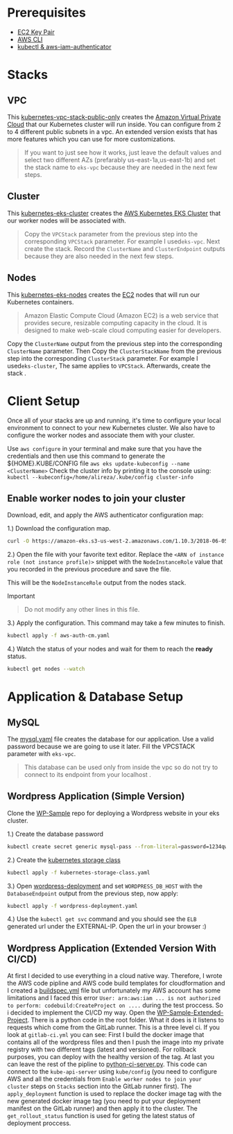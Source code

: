# Prerequisites
- [EC2 Key Pair](https://console.aws.amazon.com/ec2/v2/home)
- [AWS CLI](https://docs.aws.amazon.com/cli/latest/userguide/installing.html)
- [kubectl & aws-iam-authenticator](https://docs.aws.amazon.com/eks/latest/userguide/install-aws-iam-authenticator.html)


# Stacks

## VPC
This [kubernetes-vpc-stack-public-only](kubernetes-vpc-stack-public-only.yaml) creates the [Amazon Virtual Private Cloud](https://aws.amazon.com/vpc/) that our Kubernetes cluster will run inside. You can configure from 2 to 4 different public subnets in a vpc. An extended version exists that has more features which you can use for more customizations.
> If you want to just see how it works, just leave the default values and select two different AZs (prefarably us-east-1a,us-east-1b) and set the stack name to `eks-vpc` because they are needed in the next few steps.

## Cluster
This [kubernetes-eks-cluster](/kubernetes-eks-cluster.yaml) creates the [AWS Kubernetes EKS Cluster](https://aws.amazon.com/eks/) that our worker nodes will be associated with.
> Copy the `VPCStack` parameter from the previous step into the corresponding `VPCStack` parameter. For example I used`eks-vpc`. Next create the stack.
Record the `ClusterName` and `ClusterEndpoint` outputs because they are also needed in the next few steps.

## Nodes
This [kubernetes-eks-nodes](/kubernetes-eks-nodes.yaml) creates the [EC2](https://aws.amazon.com/ec2/) nodes that will run our Kubernetes containers.
> Amazon Elastic Compute Cloud (Amazon EC2) is a web service that provides secure, resizable computing capacity in the cloud. It is designed to make web-scale cloud computing easier for developers.

Copy the `ClusterName` output from the previous step into the corresponding `ClusterName` parameter. Then Copy the `ClusterStackName` from the previous step into the corresponding `ClusterStack` parameter. For example I used`eks-cluster`, The same applies to `VPCStack`. Afterwards, create the stack .

# Client Setup
Once all of your stacks are up and running, it's time to configure your local environment to connect to your new Kubernetes cluster. We also have to configure the worker nodes and associate them with your cluster.

Use `aws configure` in your terminal and make sure that you have the credentials and then use this command to generate the ${HOME}.KUBE/CONFIG file `aws eks update-kubeconfig --name <ClusterName>`
Check the cluster info by printing it to the console using: `kubectl --kubeconfig=/home/alireza/.kube/config cluster-info`

## Enable worker nodes to join your cluster
Download, edit, and apply the AWS authenticator configuration map:

1.) Download the configuration map.

```bash
curl -O https://amazon-eks.s3-us-west-2.amazonaws.com/1.10.3/2018-06-05/aws-auth-cm.yaml
```

2.) Open the file with your favorite text editor. Replace the `<ARN of instance role (not instance profile)>` snippet with the `NodeInstanceRole` value that you recorded in the previous procedure and save the file.

This will be the `NodeInstanceRole` output from the nodes stack.

Important
> Do not modify any other lines in this file.

3.) Apply the configuration. This command may take a few minutes to finish.

```bash
kubectl apply -f aws-auth-cm.yaml
```

4.) Watch the status of your nodes and wait for them to reach the **ready** status.

```bash
kubectl get nodes --watch
```

# Application & Database Setup

## MySQL
The [mysql.yaml](/mysql.yaml) file creates the database for our application. Use a valid password because we are going to use it later. Fill the VPCSTACK parameter with `eks-vpc`.
> This database can be used only from inside the vpc so do not try to connect to its endpoint from your localhost .

## Wordpress Application (Simple Version)

Clone the [WP-Sample](https://github.com/alireza-aslani/WP-Sample) repo for deploying a Wordpress website in your eks cluster.

1.) Create the database password

```bash
kubectl create secret generic mysql-pass --from-literal=password=1234qwer
```

2.) Create the [kubernetes storage class](https://github.com/alireza-aslani/WP-Sample/blob/master/kubernetes-storage-class.yaml)

```bash
kubectl apply -f kubernetes-storage-class.yaml
```

3.) Open [wordpress-deployment](https://github.com/alireza-aslani/WP-Sample/blob/master/wordpress-deployment.yaml) and set `WORDPRESS_DB_HOST` with the `DatabaseEndpoint` output from the previous step, now apply:

```bash
kubectl apply -f wordpress-deployment.yaml
```

4.) Use the `kubectl get svc` command and you should see the `ELB` generated url under the EXTERNAL-IP. Open the url in your browser :)

## Wordpress Application (Extended Version With CI/CD)

At first I decided to use everything in a cloud native way. Therefore, I wrote the AWS code pipline and AWS code build templates for cloudformation and I created a [buildspec.yml](https://github.com/alireza-aslani/WP-Sample/blob/master/buildspec.yml) file but unfortunately my AWS account has some limitations and I faced this error `User: arn:aws:iam ... is not authorized to perform: codebuild:CreateProject on ....` during the test proccess. So i decided to implement the CI/CD my way. Open the [WP-Sample-Extended-Project](https://github.com/alireza-aslani/WP-Sample-Extended). There is a python code in the root folder. What it does is it listens to requests which come from the GitLab runner. This is a three level ci. If you look at `gitlab-ci.yml` you can see: First I build the docker image that contains all of the wordpress files and then I push the image into my private registry with two different tags (latest and versioned). For rollback purposes, you can deploy with the healthy version of the tag. At last you can leave the rest of the pipline to [python-ci-server.py](https://github.com/alireza-aslani/WP-Sample-Extended/blob/master/python-ci-server.py). This code can connect to the `kube-api-server` using `kube/config` (you need to configure AWS and all the credentials from `Enable worker nodes to join your cluster` steps on `Stacks` section into the GitLab runner first). The `apply_deployment` function is used to replace the docker image tag with the new generated docker image tag (you need to put your deployment manifest on the GitLab runner) and then apply it to the cluster. The `get_rollout_status` function is used for geting the latest status of deployment proccess. 
